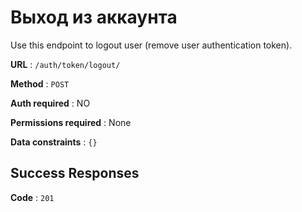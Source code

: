 # Выход из аккаунта

Use this endpoint to logout user (remove user authentication token).

**URL** : `/auth/token/logout/`

**Method** : `POST`

**Auth required** : NO

**Permissions required** : None

**Data constraints** : `{}`

## Success Responses

**Code** : `201`
